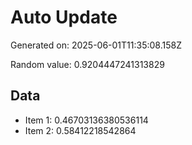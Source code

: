 # Auto Update

Generated on: 2025-06-01T11:35:08.158Z

Random value: 0.9204447241313829

## Data

- Item 1: 0.46703136380536114
- Item 2: 0.58412218542864